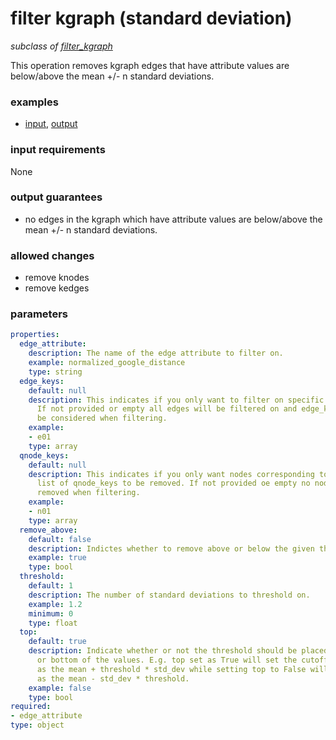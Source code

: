 # filter kgraph (standard deviation)

_subclass of [filter_kgraph](./filter_kgraph.md)_

This operation removes kgraph edges that have attribute values are below/above the mean +/- n standard deviations.

### examples

- [input](../examples/fill_and_filter/messages/05_filtered_kgraph_stat_input.json), [output](../examples/fill_and_filter/messages/06_filtered_kgraph_std_dev_output.json)

### input requirements

None

### output guarantees

- no edges in the kgraph which have attribute values are below/above the mean +/- n standard deviations.

### allowed changes

- remove knodes
- remove kedges

### parameters

```yaml
properties:
  edge_attribute:
    description: The name of the edge attribute to filter on.
    example: normalized_google_distance
    type: string
  edge_keys:
    default: null
    description: This indicates if you only want to filter on specific edge_keys.
      If not provided or empty all edges will be filtered on and edge_key will not
      be considered when filtering.
    example:
    - e01
    type: array
  qnode_keys:
    default: null
    description: This indicates if you only want nodes corresponding to a specific
      list of qnode_keys to be removed. If not provided oe empty no nodes will be
      removed when filtering.
    example:
    - n01
    type: array
  remove_above:
    default: false
    description: Indictes whether to remove above or below the given threshold.
    example: true
    type: bool
  threshold:
    default: 1
    description: The number of standard deviations to threshold on.
    example: 1.2
    minimum: 0
    type: float
  top:
    default: true
    description: Indicate whether or not the threshold should be placed in the top
      or bottom of the values. E.g. top set as True will set the cutoff for filtering
      as the mean + threshold * std_dev while setting top to False will set the cutoff
      as the mean - std_dev * threshold.
    example: false
    type: bool
required:
- edge_attribute
type: object
```
